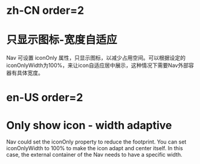 # zh-CN order=2

# 只显示图标-宽度自适应

Nav 可设置 iconOnly 属性，只显示图标，以减少占用空间。可以根据设定的iconOnlyWidth为100%，来让icon自适应居中展示，这种情况下需要Nav外部容器有具体宽度。

# en-US order=2

# Only show icon - width adaptive

Nav could set the iconOnly property to reduce the footprint. You can set iconOnlyWidth to 100% to make the icon adapt and center itself. In this case, the external container of the Nav needs to have a specific width.
